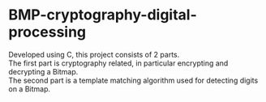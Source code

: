 # BMP-cryptography-digital-processing
Developed using C, this project consists of 2 parts.  
The first part is cryptography related, in particular encrypting and decrypting a Bitmap.  
The second part is a template matching algorithm used for detecting digits on a Bitmap.
